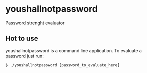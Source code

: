 # youshallnotpassword
Password strenght evaluator

## Hot to use
youshallnotpassword is a command line application. To evaluate a password just run:

```shell
$ ./youshallnotpassword [password_to_evaluate_here]
```